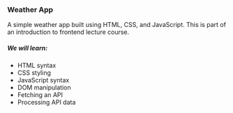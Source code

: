 ### Weather App
A simple weather app built using HTML, CSS, and JavaScript. This is part of an introduction to frontend lecture course.

##### We will learn:
- HTML syntax
- CSS styling
- JavaScript syntax
- DOM manipulation
- Fetching an API
- Processing API data
